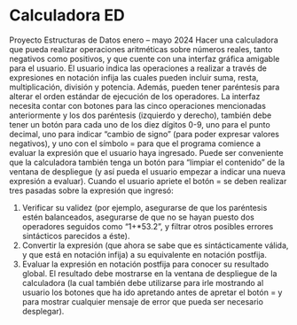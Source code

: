 ﻿# Calculadora ED
Proyecto
Estructuras de Datos
enero – mayo 2024
Hacer una calculadora que pueda realizar operaciones aritméticas sobre números reales,
tanto negativos como positivos, y que cuente con una interfaz gráfica amigable para el
usuario. El usuario indica las operaciones a realizar a través de expresiones en notación
infija las cuales pueden incluir suma, resta, multiplicación, división y potencia. Además,
pueden tener paréntesis para alterar el orden estándar de ejecución de los operadores. La
interfaz necesita contar con botones para las cinco operaciones mencionadas
anteriormente y los dos paréntesis (izquierdo y derecho), también debe tener un botón
para cada uno de los diez dígitos 0-9, uno para el punto decimal, uno para indicar
“cambio de signo” (para poder expresar valores negativos), y uno con el símbolo = para
que el programa comience a evaluar la expresión que el usuario haya ingresado. Puede
ser conveniente que la calculadora también tenga un botón para “limpiar el contenido”
de la ventana de despliegue (y así pueda el usuario empezar a indicar una nueva
expresión a evaluar).
Cuando el usuario apriete el botón = se deben realizar tres pasadas sobre la expresión
que ingresó:
1) Verificar su validez (por ejemplo, asegurarse de que los paréntesis estén
balanceados, asegurarse de que no se hayan puesto dos operadores seguidos
como “1+*53.2”, y filtrar otros posibles errores sintácticos parecidos a éste).
2) Convertir la expresión (que ahora se sabe que es sintácticamente válida, y que
está en notación infija) a su equivalente en notación postfija.
3) Evaluar la expresión en notación postfija para conocer su resultado global. El
resultado debe mostrarse en la ventana de despliegue de la calculadora (la cual
también debe utilizarse para irle mostrando al usuario los botones que ha ido
apretando antes de apretar el botón = y para mostrar cualquier mensaje de error
que pueda ser necesario desplegar).
